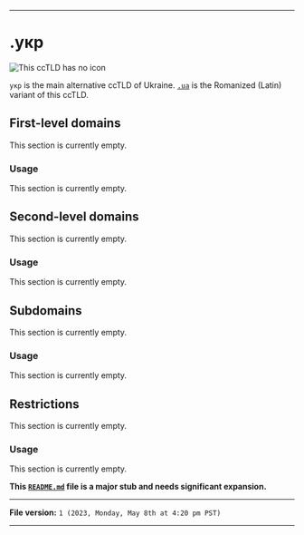 
***

# .укр

![This ccTLD has no icon]()

`укр` is the main alternative ccTLD of Ukraine. [`.ua`](/Domainiac/DB/ccTLD/Ukraine/dot/ua/) is the Romanized (Latin) variant of this ccTLD.

## First-level domains

This section is currently empty.

### Usage

This section is currently empty.

## Second-level domains

This section is currently empty.

### Usage

This section is currently empty.

## Subdomains

This section is currently empty.

### Usage

This section is currently empty.

## Restrictions

This section is currently empty.

### Usage

This section is currently empty.

**This [`README.md`](/Domainiac/DB/ccTLD/Ukraine/dot/укр/README.md) file is a major stub and needs significant expansion.**

***

**File version:** `1 (2023, Monday, May 8th at 4:20 pm PST)`

***
